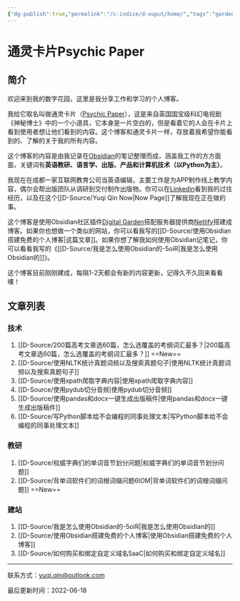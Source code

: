 ```yaml
---
{"dg-publish":true,"permalink":"/c-indice/d-ouput/home/","tags":"gardenEntry","dgHomeLink":true,"dgPassFrontmatter":false}
---
```


# 通灵卡片Psychic Paper
## 简介
欢迎来到我的数字花园，这里是我分享工作和学习的个人博客。

我给它取名叫做通灵卡片（[Psychic Paper](https://tardis.fandom.com/wiki/Psychic_paper)），这是来自英国国宝级科幻电视剧《神秘博士》中的一个小道具，它本身是一片空白的，但是看着它的人会在卡片上看到使用者想让他们看到的内容。这个博客和通灵卡片一样，存放着我希望你能看到的、了解的关于我的所有内容。

这个博客的内容是由我记录在[Obsidian](https://obsidian.md)的笔记整理而成，涵盖我工作的方方面面，关键词有**英语教研、语言学、出版、产品和计算机技术（以Python为主）**。

我现在在成都一家互联网教育公司当英语编辑，主要工作是为APP制作线上教学内容，偶尔会帮出版团队从调研到交付制作出版物。你可以在[Linkedin](https://www.linkedin.com/in/yuqi-qin-13a5b5160/)看到我的过往经历，以及在这个[[D-Source/Yuqi Qin Now|Now Page]]了解我现在正在做的事。

这个博客是使用Obsidian社区插件[Digital Garden](https://github.com/obsidianMkdocs/obsidian-github-publisher)搭配服务器提供商[Netlify](https://app.netlify.com/teams/yuqiqin-a/overview)搭建成博客。如果你也想做一个类似的网站，你可以看我写的[[D-Source/使用Obsidian搭建免费的个人博客|这篇文章]]。如果你想了解我如何使用Obsidian记笔记，你可以看看我写的《[[D-Source/我是怎么使用Obsidian的-5oiR|我是怎么使用Obsidian的]]》。

这个博客目前刚刚建成，每隔1-2天都会有新的内容更新，记得久不久回来看看噢！


## 文章列表
### 技术
1. [[D-Source/200篇高考文章选60篇，怎么选覆盖的考纲词汇最多？|200篇高考文章选60篇，怎么选覆盖的考纲词汇最多？]]  ==New==
2. [[D-Source/使用NLTK统计真题词频以及搜索真题句子|使用NLTK统计真题词频以及搜索真题句子]]
3. [[D-Source/使用xpath爬取字典内容|使用xpath爬取字典内容]]
4. [[D-Source/使用pydub切分音频|使用pydub切分音频]]
5. [[D-Source/使用pandas和docx一键生成出版稿件|使用pandas和docx一键生成出版稿件]]
6. [[D-Source/写Python脚本给不会编程的同事处理文本|写Python脚本给不会编程的同事处理文本]]

### 教研
1. [[D-Source/权威字典们的单词音节划分问题|权威字典们的单词音节划分问题]]
2. [[D-Source/背单词软件们的词根词缀问题6IOM|背单词软件们的词根词缀问题]] ==New==

###  建站
1. [[D-Source/我是怎么使用Obsidian的-5oiR|我是怎么使用Obsidian的]] 
2.  [[D-Source/使用Obsidian搭建免费的个人博客|使用Obsidian搭建免费的个人博客]]
3. [[D-Source/如何购买和绑定自定义域名5aaC|如何购买和绑定自定义域名]]

--- 
联系方式：yuqi.qin@outlook.com

最后更新时间：2022-06-18